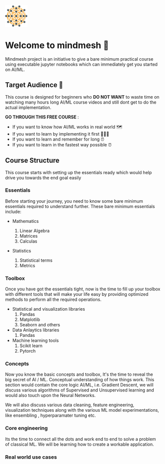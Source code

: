 ![mindmesh](logos/mesh-smallest.png) 
# Welcome to mindmesh 🤯

Mindmesh project is an initiative to give a bare 
minimum practical course using executable jupyter notebooks which can immediately get you started on AI/ML. 

## Target Audience 🧐
This course is designed for beginners who **DO NOT WANT** to waste time on watching many hours long AI/ML course videos and still dont get to do the actual implementation.

**GO THROUGH THIS FREE COURSE** :
- If you want to know how AI/ML works in real world 🗺️
- If you want to learn by implementing it first 👨🏻‍🔬
- If you want to learn and remember for long ⏰
- If you want to learn in the fastest way possible ⏰

## Course Structure
This course starts with setting up the essentials ready which would help drive you towards the end goal easily

### Essentials
Before starting your journey, you need to know some bare minimum essentials required to understand further. These bare minimum essentials include:
- Mathematics
  1. Linear Algebra
  2. Matrices
  3. Calculas

- Statistics
  1. Statistical terms
  2. Metrics

### Toolbox
Once you have got the essentials tight, now is the time to fill up your toolbox with different tools that will make your life easy by providing optimized methods to perform all the required operations.

- Statistical and visualization libraries
  1. Pandas
  2. Matplotlib
  3. Seaborn and others
- Data Anlaytics libraries
  1. Pandas
- Machine learning tools
  1. Scikit learn
  2. Pytorch


### Concepts
Now you know the basic concepts and toolbox, It's the time to reveal the big secret of AI / ML. Conceptual understanding of how things work. This section would contain the core logic AI/ML, i.e. Gradient Descent, we will discuss various algorithms of Supervised and Unsupervised learning and would also touch upon the Neural Networks. 

We will also discuss various data cleaning, feature engineering, visualization techniques along with the various ML model experimentations, like ensembling , hyperparamater tuning etc.

### Core engineering
Its the time to connect all the dots and work end to end to solve a problem of classical ML. We will be learning how to create a workable application. 

### Real world use cases